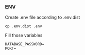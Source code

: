 ### ENV

Create .env file according to .env.dist 

```
cp .env.dist .env
```

Fill those variables

```
DATABASE_PASSWORD=
PORT=
```